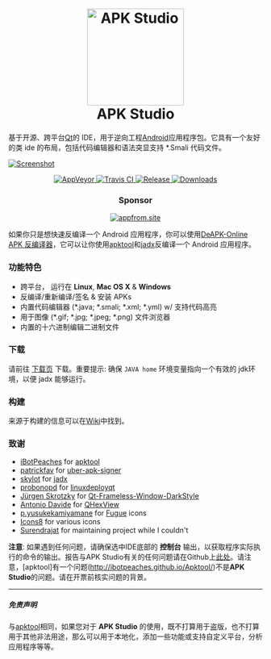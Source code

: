 <h1 align="center">
  <a href="http://www.vaibhavpandey.com/apkstudio/">
    <img src="https://raw.githubusercontent.com/vaibhavpandeyvpz/apkstudio/master/resources/icon.png" alt="APK Studio" height="192px">
  </a>
  <br>
  APK Studio
</h1>

基于开源、跨平台[Qt](https://www.Qt.io/)的 IDE，用于逆向工程[Android](https://Android.com/)应用程序包。它具有一个友好的类 ide 的布局，包括代码编辑器和语法突显支持 \*.Smali 代码文件。

[![Screenshot](https://raw.githubusercontent.com/vaibhavpandeyvpz/apkstudio/master/resources/screenshot.png)](https://raw.githubusercontent.com/vaibhavpandeyvpz/apkstudio/master/resources/screenshot.png)

<p align="center">
  <a href="https://ci.appveyor.com/project/vaibhavpandeyvpz/apkstudio">
    <img src="https://img.shields.io/appveyor/ci/vaibhavpandeyvpz/apkstudio.svg" alt="AppVeyor">
  </a>
  <a href="https://travis-ci.org/vaibhavpandeyvpz/apkstudio">
    <img src="https://img.shields.io/travis/vaibhavpandeyvpz/apkstudio.svg" alt="Travis CI">
  </a>
  <a href="https://github.com/vaibhavpandeyvpz/apkstudio/releases/latest">
    <img src="https://img.shields.io/github/release/vaibhavpandeyvpz/apkstudio.svg" alt="Release">
  </a>
  <a href="https://github.com/vaibhavpandeyvpz/apkstudio/releases">
    <img src="https://img.shields.io/github/downloads/vaibhavpandeyvpz/apkstudio/total.svg" alt="Downloads">
  </a>
</p>

<h3 align="center">Sponsor</h3>
<p align="center">
  <a href="https://appfrom.site/">
    <img src="https://appfrom.site/external/images/ad-banner-450x128.png" alt="appfrom.site">
  </a>
</p>

如果你只是想快速反编译一个 Android 应用程序，你可以使用[DeAPK-Online APK 反编译器](https://DeAPK.vaibhavpandey.com/)，它可以让你使用[apktool](https://github.com/ibotpeaches/apktool)和[jadx](https://github.com/skylot/jadx)反编译一个 Android 应用程序。

### 功能特色
- 跨平台， 运行在 **Linux**, **Mac OS X** & **Windows**
- 反编译/重新编译/签名 & 安装 APKs
- 内置代码编辑器 (\*.java; \*.smali; \*.xml; \*.yml) w/ 支持代码高亮
- 用于图像 (\*.gif; \*.jpg; \*.jpeg; \*.png) 文件浏览器
- 内置的十六进制编辑二进制文件

### 下载
请前往 [下载页](https://github.com/vaibhavpandeyvpz/apkstudio/Releases) 下载。重要提示: 确保 `JAVA home` 环境变量指向一个有效的 jdk环境，以便 jadx 能够运行。

### 构建
来源于构建的信息可以在[Wiki](https://github.com/vaibhavpandeyvpz/apkstudio/Wiki)中找到。

### 致谢
- [iBotPeaches](https://github.com/iBotPeaches) for [apktool](https://ibotpeaches.github.io/Apktool)
- [patrickfav](https://github.com/patrickfav) for [uber-apk-signer](https://github.com/patrickfav/uber-apk-signer)
- [skylot](https://github.com/skylot) for [jadx](https://github.com/skylot/jadx)
- [probonopd](https://github.com/probonopd) for [linuxdeployqt](https://github.com/probonopd/linuxdeployqt)
- [Jürgen Skrotzky](https://github.com/Jorgen-VikingGod) for [Qt-Frameless-Window-DarkStyle](https://github.com/Jorgen-VikingGod/Qt-Frameless-Window-DarkStyle)
- [Antonio Davide](https://github.com/Dax89) for [QHexView](https://github.com/Dax89/QHexView)
- [p.yusukekamiyamane](https://p.yusukekamiyamane.com/) for [Fugue](https://p.yusukekamiyamane.com/) icons
- [Icons8](https://icons8.com/) for various icons
- [Surendrajat](https://github.com/Surendrajat) for maintaining project while I couldn't

**注意**: 如果遇到任何问题，请确保选中IDE底部的 **控制台** 输出，以获取程序实际执行的命令的输出。报告与APK Studio有关的任何问题请在Github上[此处](https://github.com/vaibhavpandeyvpz/apkstudio/issues)。请注意，[apktool]有一个问题(http://ibotpeaches.github.io/Apktool/)不是**APK Studio**的问题。请在开票前核实问题的背景。

---

##### 免责声明
与[apktool](http://ibotpeaches.github.io/apktool/)相同，如果您对于 **APK Studio** 的使用，既不打算用于盗版，也不打算用于其他非法用途，那么可以用于本地化，添加一些功能或支持自定义平台，分析应用程序等等。

